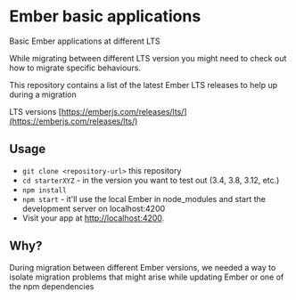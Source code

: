 # Ember basic applications

Basic Ember applications at different LTS

While migrating between different LTS version you might need to check out how to migrate specific behaviours.

This repository contains a list of the latest Ember LTS releases to help up during a migration

LTS versions [https://emberjs.com/releases/lts/](https://emberjs.com/releases/lts/)


## Usage

* `git clone <repository-url>` this repository
* `cd starterXYZ` - in the version you want to test out (3.4, 3.8, 3.12, etc.)
* `npm install`
* `npm start` - it'll use the local Ember in node_modules and start the development server on localhost:4200
* Visit your app at [http://localhost:4200](http://localhost:4200).

## Why?

During migration between different Ember versions, we needed a way to isolate migration problems that might arise while updating Ember or one of the npm dependencies
